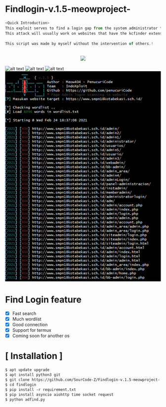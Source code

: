 # Findlogin-v.1.5-meowproject-

```js
<Quick Introduction>
This exploit serves to find a login gap from the system administrator to enter the dashboard page.  
This attack will usually work on websites that have the kcfinder extension.

This script was made by myself without the intervention of others.!
```
<p align="center"><br>
  <a href="https://github.com/penucuriCode">
    <img src="https://lanyard-profile-readme.vercel.app/api/447411230098063362"/>
     </a>

![alt text](https://img.shields.io/badge/Coded-penucuriCode-blue.svg)
![alt text](https://img.shields.io/badge/Size-143.00KB-yellow.svg)
![alt text](https://img.shields.io/badge/Python-3-green.svg)<br>
![shot](https://github.com/pencuricode/findlogin/blob/main/img/result.PNG)


# Find Login feature
- [x] Fast search
- [x] Much wordlist
- [x] Good connection
- [x] Support for termux
- [x] Coming soon for another os

# [ Installation ]
```
$ apt update upgrade
$ apt install python3 git
$ git clone https://github.com/SourCode-Z/Findlogin-v.1.5-meowproject-
$ cd findlogin
$ pip install -r requirement.txt
$ pip install asyncio aiohttp time socket request
$ python adfind.py
```
